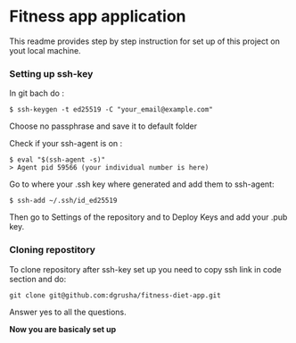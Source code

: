 # Fitness app application

This readme provides step by step instruction for set up of this project on yout local machine.

### Setting up ssh-key
In git bach do :
```
$ ssh-keygen -t ed25519 -C "your_email@example.com"
```
Choose no passphrase and save it to default folder

Check if your ssh-agent is on : 
```
$ eval "$(ssh-agent -s)"
> Agent pid 59566 (your individual number is here)
```

Go to where your .ssh key where generated and add them to ssh-agent: 
```
$ ssh-add ~/.ssh/id_ed25519
```

Then go to Settings of the repository and to Deploy Keys and add your .pub key.

### Cloning repostitory 
To clone repository after ssh-key set up you need to copy ssh link in code section and do:
```
git clone git@github.com:dgrusha/fitness-diet-app.git
```

Answer yes to all the questions. 

**Now you are basicaly set up** 